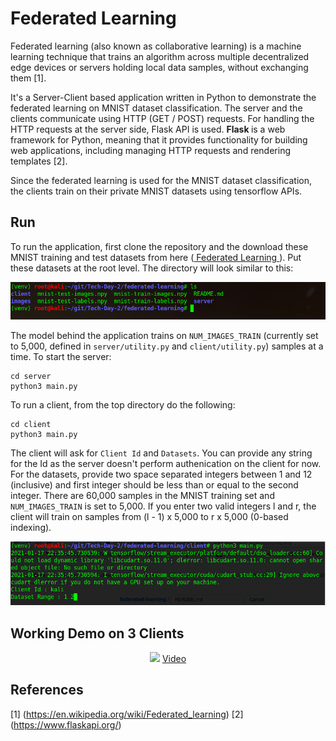 # Federated Learning
Federated learning (also known as collaborative learning) is a machine learning technique that trains an algorithm across multiple decentralized edge devices or servers holding local data samples, without exchanging them [1].

It's a Server-Client based application written in Python to demonstrate the federated learning on MNIST dataset classification. The server and the clients
communicate using HTTP (GET / POST) requests. For handling the HTTP requests at the server side, Flask API is used. <b> Flask </b> is a web framework for Python, meaning that it provides functionality for building web applications, including managing HTTP requests and rendering templates [2]. 

Since the federated learning is used for the MNIST dataset classification, the clients train on their private MNIST datasets using tensorflow APIs.

## Run
To run the application, first clone the repository and the download these MNIST training and test datasets from here (<a href="https://drive.google.com/drive/folders/12ri3Qo6XYj8eyaeRPp6rscnsfsZ7JwFi?usp=sharing"> Federated Learning </a>). Put these datasets at the root level. The directory will look similar to this:

<p align="center">
  <img src="https://github.com/iamrakesh28/federated-learning/blob/master/images/fed-learn-dir.png">
  </br>
</p>

The model behind the application trains on `NUM_IMAGES_TRAIN` (currently set to 5,000, defined in `server/utility.py` and `client/utility.py`) samples at a time.
To start the server:
```
cd server
python3 main.py
```

To run a client, from the top directory do the following:
```
cd client
python3 main.py
```
The client will ask for `Client Id` and `Datasets`. You can provide any string for the Id as the server doesn't perform authenication on the client for now. </br>
For the datasets, provide two space separated integers between 1 and 12 (inclusive) and first integer should be less than or equal to the second integer. There are 60,000 samples in the MNIST training set and `NUM_IMAGES_TRAIN` is set to 5,000. If you enter two valid integers l and r, the client will train on samples from (l - 1) x 5,000 to r x 5,000 (0-based indexing).

<p align="center">
  <img src="https://github.com/iamrakesh28/federated-learning/blob/master/images/fed-learn-client.png">
  </br>
</p>

## Working Demo on 3 Clients
<p align="center">
  <img src="https://github.com/iamrakesh28/federated-learning/blob/master/images/federated-v1.gif">
  <a href=https://drive.google.com/file/d/12NgnlLGUwOsIooBpNUwluTVKVH2QfhA6/view?usp=sharing> Video </a>
  </br>
</p>

## References
[1] (https://en.wikipedia.org/wiki/Federated_learning)
[2] (https://www.flaskapi.org/)
